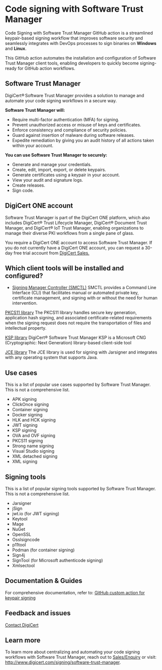 # Code signing with Software Trust Manager

Code Signing with Software Trust Manager GitHub action is a streamlined keypair-based signing workflow that improves software security and seamlessly integrates with DevOps processes to sign binaries on **Windows** and **Linux**.

This GitHub action automates the installation and configuration of Software Trust Manager client tools, enabling developers to quickly become signing-ready for GitHub action workflows.

## Software Trust Manager

DigiCert® Software Trust Manager provides a solution to manage and automate your code signing workflows in a secure way. 

**Software Trust Manager will:**
- Require multi-factor authentication (MFA) for signing.
- Prevent unauthorized access or misuse of keys and certificates.
- Enforce consistency and compliance of security policies.
- Guard against insertion of malware during software releases.
- Expedite remediation by giving you an audit history of all actions taken within your account.

**You can use Software Trust Manager to securely:**
- Generate and manage your credentials.
- Create, edit, import, export, or delete keypairs.
- Generate certificates using a keypair in your account.
- View your audit and signature logs.
- Create releases.
- Sign code.

## DigiCert ONE account

Software Trust Manager is part of the DigiCert ONE platform, which also includes DigiCert® Trust Lifecycle Manager, DigiCert® Document Trust Manager, and DigiCert® IoT Trust Manager, enabling organizations to manage their diverse PKI workflows from a single pane of glass.

You require a DigiCert ONE account to access Software Trust Manager. If you do not currently have a DigiCert ONE account, you can request a 30-day free trial account from [DigiCert Sales.](https://www.digicert.com/contact-us)

## Which client tools will be installed and configured?
- [Signing Manager Controller (SMCTL)](https://docs.digicert.com/en/software-trust-manager/tools/signing-tools/smctl.html)
SMCTL provides a Command Line Interface (CLI) that facilitates manual or automated private key, certificate management, and signing with or without the need for human intervention.

[PKCS11 library](https://docs.digicert.com/en/software-trust-manager/tools/cryptographic-libraries-and-frameworks/pkcs11-library.html)
The PKCS11 library handles secure key generation, application hash signing, and associated certificate-related requirements when the signing request does not require the transportation of files and intellectual property.

[KSP library](https://docs.digicert.com/en/software-trust-manager/tools/cryptographic-libraries-and-frameworks/ksp.html)
DigiCert​​®​​ Software Trust Manager KSP is a Microsoft CNG (Cryptographic: Next Generation) library-based client-side tool

[JCE library](https://docs.digicert.com/en/software-trust-manager/tools/cryptographic-libraries-and-frameworks/jce.html)
The JCE library is used for signing with Jarsigner and integrates with any operating system that supports Java.

## Use cases

This is a list of popular use cases supported by Software Trust Manager. This is not a comprehensive list.
- APK signing
- ClickOnce signing
- Container signing 
- Docker signing
- HLK and HCK signing
- JWT signing 
- KSP signing
- OVA and OVF signing
- PKCS11 signing
- Strong name signing
- Visual Studio signing
- XML detached signing
- XML signing

## Signing tools

This is a list of popular signing tools supported by Software Trust Manager. This is not a comprehensive list.
- Jarsigner
- jSign
- jwt.io (for JWT signing)
- Keytool
- Mage
- NuGet
- OpenSSL 
- Osslsigncode
- p11tool
- Podman (for container signing)
- Sign4j
- SignTool (for Microsoft authenticode signing)
- Xmlsectool

## Documentation & Guides

For comprehensive documentation, refer to: 
[GitHub custom action for keypair signing](https://docs.digicert.com/en/digicert-one/software-trust-manager/ci-cd-integrations/plugins/github-custom-action-for-keypair-signing.html)

## Feedback and issues
[Contact DigiCert](https://www.digicert.com/contact-us)

## Learn more
To learn more about centralizing and automating your code signing workflows with Software Trust Manager, reach out to [Sales/Enquiry](mailto:sales@digicert.com) or visit: http://www.digicert.com/signing/software-trust-manager.
